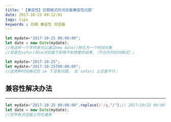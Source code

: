 ```yaml
---
title: '【兼容性】日期格式的浏览器兼容性问题'
date: 2017-10-23 09:12:01
tags: tips
keywords : 日期 兼容性 浏览器
---
```


```js
let mydate="2017-10-25 00:00:00";
let date = new Date(mydate);
//用这样一个字符串可以通过new date()转化为一个时间对象
//但是在safari和ie浏览器下却得不到想要的结果,（不允许的时间格式）;
```
<!-- more -->
```js
let mydate="2017-10-25";
let mydate="2017-10-25T00:00:00";
//这两种时间格式在 ie 下没有问题， 在 safari 上还是不行；
```

## 兼容性解决办法
----------------
```js
let mydate="2017-10-25 00:00:00".replace(/-/g,"/");// 2017/10/25 00:00:00
let date = new Date(mydate); 
//在所有浏览器上均可通用
```
